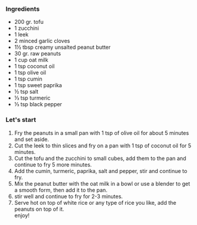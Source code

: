 ### Ingredients

- 200 gr. tofu
- 1 zucchini
- 1 leek
- 2 minced garlic cloves
- 1½ tbsp creamy unsalted peanut butter
- 30 gr. raw peanuts
- 1 cup oat milk
- 1 tsp coconut oil
- 1 tsp olive oil
- 1 tsp cumin
- 1 tsp sweet paprika
- ½ tsp salt
- ⅓ tsp turmeric
- ⅓ tsp black pepper

### Let's start

1. Fry the peanuts in a small pan with 1 tsp of olive oil for about 5 minutes and set aside.
2. Cut the leek to thin slices and fry on a pan with 1 tsp of coconut oil for 5 minutes.
3. Cut the tofu and the zucchini to small cubes, add them to the pan and continue to fry 5 more minutes.
4. Add the cumin, turmeric, paprika, salt and pepper, stir and continue to fry.
5. Mix the peanut butter with the oat milk in a bowl or use a blender to get a smooth form, then add it to the pan.
6. stir well and continue to fry for 2-3 minutes.
7. Serve hot on top of white rice or any type of rice you like, add the peanuts on top of it.<br/>
enjoy!

